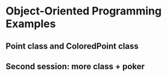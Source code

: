 # Object-Oriented Programming Examples

## Point class and ColoredPoint class

## Second session: more class + poker
